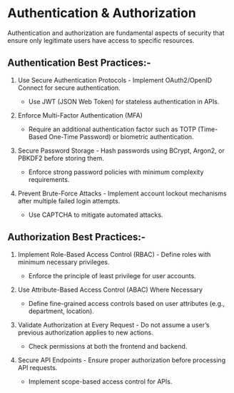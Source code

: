 # Authentication & Authorization

Authentication and authorization are fundamental aspects of security that ensure only legitimate users have access to specific resources.

## Authentication Best Practices:-

1. Use Secure Authentication Protocols - Implement OAuth2/OpenID Connect for secure authentication.
   - Use JWT (JSON Web Token) for stateless authentication in APIs.

2. Enforce Multi-Factor Authentication (MFA)
   - Require an additional authentication factor such as TOTP (Time-Based One-Time Password) or biometric authentication.

3. Secure Password Storage - Hash passwords using BCrypt, Argon2, or PBKDF2 before storing them.
   - Enforce strong password policies with minimum complexity requirements.

4. Prevent Brute-Force Attacks - Implement account lockout mechanisms after multiple failed login attempts.
   - Use CAPTCHA to mitigate automated attacks.

## Authorization Best Practices:-

1. Implement Role-Based Access Control (RBAC) - Define roles with minimum necessary privileges.
   - Enforce the principle of least privilege for user accounts.

2. Use Attribute-Based Access Control (ABAC) Where Necessary
   - Define fine-grained access controls based on user attributes (e.g., department, location).

3. Validate Authorization at Every Request - Do not assume a user’s previous authorization applies to new actions.
   - Check permissions at both the frontend and backend.

4. Secure API Endpoints - Ensure proper authorization before processing API requests.
   - Implement scope-based access control for APIs.
